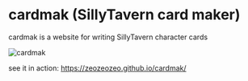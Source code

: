 # cardmak (SillyTavern card maker)

cardmak is a website for writing SillyTavern character cards

![cardmak](https://github.com/user-attachments/assets/f56d2200-991e-4a8c-b426-1195ada6519f)

see it in action: https://zeozeozeo.github.io/cardmak/
